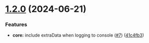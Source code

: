 # [1.2.0](https://github.com/akadenia/AkadeniaLogger/compare/1.1.0...1.2.0) (2024-06-21)


### Features

* **core:** include extraData when logging to console ([#7](https://github.com/akadenia/AkadeniaLogger/issues/7)) ([41c4fb3](https://github.com/akadenia/AkadeniaLogger/commit/41c4fb3f0253dc492e8daa0092bccc79f3372686))
